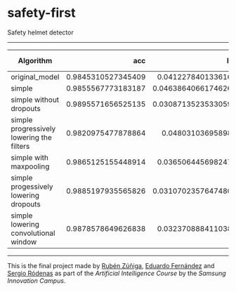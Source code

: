 # safety-first
Safety helmet detector

---

| Algorithm      |     acc  |     loss | value acc | value loss | precision | val precision |       lr | n epoch | train time | url |
|----------------|---------:|---------:|----------:|-----------:|----------:|--------------:|---------:|--------:|-----------:|-----|
| original_model | 0.9845310527345409 | 0.04122784013361626 |  0.9831274696018385 |   0.047301947386530395 |  0.9801888595456663 |      0.9815318454866824 | 0.00039581523615988374 |      23 |   311.96240425109863 |     |
| simple | 0.9855567773183187 | 0.046386406617462635 |  0.9796969691912333 |   0.06331467519221616 |  0.9833989938100179 |      0.9852965712547302 | 0.0007500000356230885 |      15 |   180.3516206741333 |     |
| simple without dropouts | 0.9895571656525135 | 0.030871352353305914 |  0.9813210181891918 |   0.059098931065035866 |  0.9869661182165146 |      0.977112639695406 | 0.0006718750319123501 |      16 |   194.35341596603394 |     |
| simple progressively lowering the filters | 0.9820975477878864 | 0.0480310369589884 |  0.9770104885101318 |   0.06529259832356658 |  0.9775708088508019 |      0.9777655280553378 | 0.0005961538744696344 |      13 |   157.03987216949463 |     |
| simple with maxpooling | 0.9865125155448914 | 0.03650644569824707 | 0.98720454454422 | 0.04074789407055571 | 0.982229516506195 | 0.9863523221015931 | 0.00032665001548593865 | 25 | 292.4101209640503 |  |
| simple progessively lowering dropouts | 0.9885197935565826 | 0.031070235764748017 |  0.9854288812606565 |   0.03940862193772676 |  0.9854566589478524 |      0.9867270012055674 | 0.00024383065653138704 |      31 |   339.49901819229126 |     |
| simple lowering convolutional window| 0.9878578649626838 | 0.03237088841103831 |  0.9824179311593374 |   0.05647375165535043 |  0.9845794836680094 |      0.9855819973680708 | 0.0004930555789744378 |      18 |   257.29084849357605 |     |

 
---
This is the final project made by [Rubén Zúñiga](https://github.com/yezarou), [Eduardo Fernández](https://github.com/EduFdezSoy) and [Sergio Ródenas](https://github.com/sergiorodenas) as part of the *Artificial Intelligence Course* by the *Samsung Innovation Campus*.  

